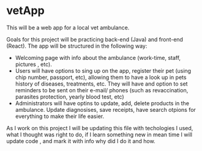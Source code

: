 # vetApp
This will be a web app for a local vet ambulance.

Goals for this project will be practicing back-end (Java) and front-end (React).
The app will be structured in the following way:
- Welcoming page with info about the ambulance (work-time, staff, pictures , etc).
- Users will have options to sing up on the app, register their pet (using chip number, passport, etc),
allowing them to have a look up in pets history of diseases, treatments, etc. They will have and option to
set reminders to be sent on their e-mail/ phones (such as revaccination, parasites protection, yearly blood test, etc)
- Administrators will have optins to update, add, delete products in the ambulance.
Update diagnosises, save receipts, have search otpions for everything to make their life easier.

As I work on this project I will be updating this file with techologies I used, what I thought was right to do,
if I learn something new in mean time I will update code , and mark it with info why did I do it and how.
